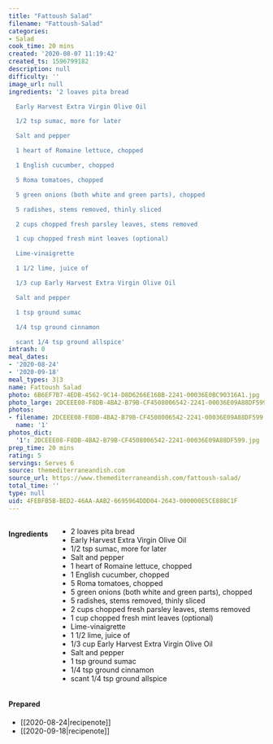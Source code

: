```yaml
---
title: "Fattoush Salad"
filename: "Fattoush-Salad"
categories:
- Salad
cook_time: 20 mins
created: '2020-08-07 11:19:42'
created_ts: 1596799182
description: null
difficulty: ''
image_url: null
ingredients: '2 loaves pita bread

  Early Harvest Extra Virgin Olive Oil

  1/2 tsp sumac, more for later

  Salt and pepper

  1 heart of Romaine lettuce, chopped

  1 English cucumber, chopped

  5 Roma tomatoes, chopped

  5 green onions (both white and green parts), chopped

  5 radishes, stems removed, thinly sliced

  2 cups chopped fresh parsley leaves, stems removed

  1 cup chopped fresh mint leaves (optional)

  Lime-vinaigrette

  1 1/2 lime, juice of

  1/3 cup Early Harvest Extra Virgin Olive Oil

  Salt and pepper

  1 tsp ground sumac

  1/4 tsp ground cinnamon

  scant 1/4 tsp ground allspice'
intrash: 0
meal_dates:
- '2020-08-24'
- '2020-09-18'
meal_types: 3|3
name: Fattoush Salad
photo: 6B6EF7B7-4EDB-4562-9C14-D8D6266E16BB-2241-00036E0BC90316A1.jpg
photo_large: 2DCEEE08-F8DB-4BA2-B79B-CF4508006542-2241-00036E09A88DF599.jpg
photos:
- filename: 2DCEEE08-F8DB-4BA2-B79B-CF4508006542-2241-00036E09A88DF599.jpg
  name: '1'
photos_dict:
  '1': 2DCEEE08-F8DB-4BA2-B79B-CF4508006542-2241-00036E09A88DF599.jpg
prep_time: 20 mins
rating: 5
servings: Serves 6
source: themediterraneandish.com
source_url: https://www.themediterraneandish.com/fattoush-salad/
total_time: ''
type: null
uid: 4FEBFB5B-BED2-46AA-AAB2-6695964DDD04-2643-000000E5CE888C1F
---
```

<div class="large-8 medium-7 columns" id="writeup">	</div><!-- #writeup -->
</div><!-- #row-one -->
<div class="row" id="row-two">	<div class="medium-4 small-5 columns"><h4 id="ingredients">Ingredients</h4><div class="box box-ingredients content"><ul>
<li>2 loaves pita bread</li>
<li>Early Harvest Extra Virgin Olive Oil</li>
<li>1/2 tsp sumac, more for later</li>
<li>Salt and pepper</li>
<li>1 heart of Romaine lettuce, chopped</li>
<li>1 English cucumber, chopped</li>
<li>5 Roma tomatoes, chopped</li>
<li>5 green onions (both white and green parts), chopped</li>
<li>5 radishes, stems removed, thinly sliced</li>
<li>2 cups chopped fresh parsley leaves, stems removed</li>
<li>1 cup chopped fresh mint leaves (optional)</li>
<li>Lime-vinaigrette</li>
<li>1 1/2 lime, juice of</li>
<li>1/3 cup Early Harvest Extra Virgin Olive Oil</li>
<li>Salt and pepper</li>
<li>1 tsp ground sumac</li>
<li>1/4 tsp ground cinnamon</li>
<li>scant 1/4 tsp ground allspice</li>
</ul>
</div>	</div>	<div class="medium-6 small-7 columns">	</div>	<div class="medium-2 columns" id="photo-sidebar">		<div class="" id="meals"><h4>Prepared</h4><ul>
<li>[[2020-08-24|recipenote]]</li>
<li>[[2020-09-18|recipenote]]</li>
</ul>
		</div>